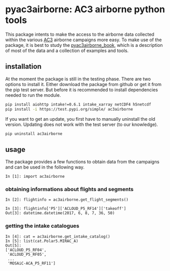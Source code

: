 # pyac3airborne: AC3 airborne python tools 

This package intents to make the access to the airborne data collected within the various [AC3](http://www.ac3-tr.de/) airborne campaigns more easy. To make use of the package, it is best to study the [pyac3airborne_book](https://igmk.github.io/pyac3airborne_book/intro.html), which is a description of most of the data and a collection of examples and tools.

## installation

At the moment the package is still in the testing phase. There are two options to install it. Either download the package from github or get it from the pip test server. But before it is recommended to install dependencies needed to run the module.

```bash
pip install aiohttp intake!=0.6.1 intake_xarray netCDF4 h5netcdf
pip install -i https://test.pypi.org/simple/ ac3airborne
```

If you want to get an update, you first have to manually uninstall the old version. Updating does not work with the test server (to our knowledge).

```bash
pip uninstall ac3airborne
```
## usage

The package provides a few functions to obtain data from the campaigns and can be used in the following way.

```ipython
In [1]: import ac3airborne
```

### obtaining informations about flights and segments

```ipython
In [2]: flightinfo = ac3airborne.get_flight_segments()

In [3]: flightinfo['P5']['ACLOUD_P5_RF14']['takeoff']
Out[3]: datetime.datetime(2017, 6, 8, 7, 36, 50)
```

### getting the intake catalogues

```ipython
In [4]: cat = ac3airborne.get_intake_catalog()
In [5]: list(cat.Polar5.MIRAC_A)                                                                                                                                                                                      
Out[5]: 
['ACLOUD_P5_RF04',
 'ACLOUD_P5_RF05',
 ...
 'MOSAiC-ACA_P5_RF11']
```